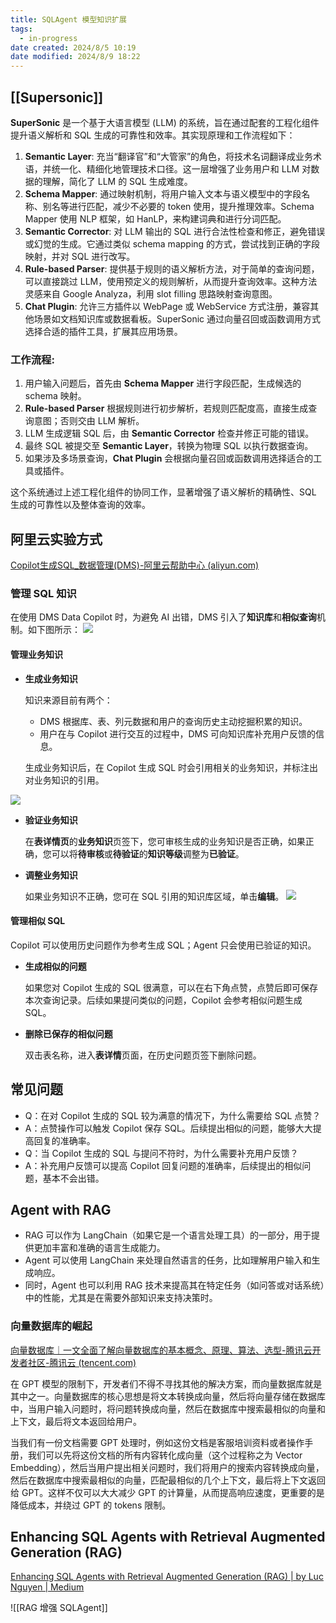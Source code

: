 ```yaml
---
title: SQLAgent 模型知识扩展
tags:
  - in-progress
date created: 2024/8/5 10:19
date modified: 2024/8/9 18:22
---
```

## [[Supersonic]]

**SuperSonic** 是一个基于大语言模型 (LLM) 的系统，旨在通过配套的工程化组件提升语义解析和 SQL 生成的可靠性和效率。其实现原理和工作流程如下：

1. **Semantic Layer**: 充当“翻译官”和“大管家”的角色，将技术名词翻译成业务术语，并统一化、精细化地管理技术口径。这一层增强了业务用户和 LLM 对数据的理解，简化了 LLM 的 SQL 生成难度。
2. **Schema Mapper**: 通过映射机制，将用户输入文本与语义模型中的字段名称、别名等进行匹配，减少不必要的 token 使用，提升推理效率。Schema Mapper 使用 NLP 框架，如 HanLP，来构建词典和进行分词匹配。
3. **Semantic Corrector**: 对 LLM 输出的 SQL 进行合法性检查和修正，避免错误或幻觉的生成。它通过类似 schema mapping 的方式，尝试找到正确的字段映射，并对 SQL 进行改写。
4. **Rule-based Parser**: 提供基于规则的语义解析方法，对于简单的查询问题，可以直接跳过 LLM，使用预定义的规则解析，从而提升查询效率。这种方法灵感来自 Google Analyza，利用 slot filling 思路映射查询意图。
5. **Chat Plugin**: 允许三方插件以 WebPage 或 WebService 方式注册，兼容其他场景如文档知识库或数据看板。SuperSonic 通过向量召回或函数调用方式选择合适的插件工具，扩展其应用场景。

### **工作流程**:

1. 用户输入问题后，首先由 **Schema Mapper** 进行字段匹配，生成候选的 schema 映射。
2. **Rule-based Parser** 根据规则进行初步解析，若规则匹配度高，直接生成查询意图；否则交由 LLM 解析。
3. LLM 生成逻辑 SQL 后，由 **Semantic Corrector** 检查并修正可能的错误。
4. 最终 SQL 被提交至 **Semantic Layer**，转换为物理 SQL 以执行数据查询。
5. 如果涉及多场景查询，**Chat Plugin** 会根据向量召回或函数调用选择适合的工具或插件。

这个系统通过上述工程化组件的协同工作，显著增强了语义解析的精确性、SQL 生成的可靠性以及整体查询的效率。

## 阿里云实验方式

[Copilot生成SQL_数据管理(DMS)-阿里云帮助中心 (aliyun.com)](https://help.aliyun.com/zh/dms/use-copilot-to-generate-sql-statements)

### **管理 SQL 知识**

在使用 DMS Data Copilot 时，为避免 AI 出错，DMS 引入了**知识库**和**相似查询**机制。如下图所示：
![](https://help-static-aliyun-doc.aliyuncs.com/assets/img/zh-CN/4106989071/p776687.png)

#### **管理业务知识**

- **生成业务知识**

	知识来源目前有两个：

	- DMS 根据库、表、列元数据和用户的查询历史主动挖掘积累的知识。
	- 用户在与 Copilot 进行交互的过程中，DMS 可向知识库补充用户反馈的信息。

	生成业务知识后，在 Copilot 生成 SQL 时会引用相关的业务知识，并标注出对业务知识的引用。

![](https://help-static-aliyun-doc.aliyuncs.com/assets/img/zh-CN/4106989071/p776710.png)

- **验证业务知识**

	在**表详情页**的**业务知识**页签下，您可审核生成的业务知识是否正确，如果正确，您可以将**待审核**或**待验证**的**知识等级**调整为**已验证**。

- **调整业务知识**

	如果业务知识不正确，您可在 SQL 引用的知识库区域，单击**编辑**。
	![](https://help-static-aliyun-doc.aliyuncs.com/assets/img/zh-CN/4106989071/p776345.png)

#### **管理相似 SQL**

Copilot 可以使用历史问题作为参考生成 SQL；Agent 只会使用已验证的知识。

- **生成相似的问题**

	如果您对 Copilot 生成的 SQL 很满意，可以在右下角点赞，点赞后即可保存本次查询记录。后续如果提问类似的问题，Copilot 会参考相似问题生成 SQL。

- **删除已保存的相似问题**

	双击表名称，进入**表详情**页面，在历史问题页签下删除问题。

## **常见问题**

- Q：在对 Copilot 生成的 SQL 较为满意的情况下，为什么需要给 SQL 点赞？
- A：点赞操作可以触发 Copilot 保存 SQL。后续提出相似的问题，能够大大提高回复的准确率。
- Q：当 Copilot 生成的 SQL 与提问不符时，为什么需要补充用户反馈？
- A：补充用户反馈可以提高 Copilot 回复问题的准确率，后续提出的相似问题，基本不会出错。

## Agent with RAG

- RAG 可以作为 LangChain（如果它是一个语言处理工具）的一部分，用于提供更加丰富和准确的语言生成能力。
- Agent 可以使用 LangChain 来处理自然语言的任务，比如理解用户输入和生成响应。
- 同时，Agent 也可以利用 RAG 技术来提高其在特定任务（如问答或对话系统）中的性能，尤其是在需要外部知识来支持决策时。

### 向量数据库的崛起

[向量数据库｜一文全面了解向量数据库的基本概念、原理、算法、选型-腾讯云开发者社区-腾讯云 (tencent.com)](https://cloud.tencent.com/developer/article/2312534)

在 GPT 模型的限制下，开发者们不得不寻找其他的解决方案，而向量数据库就是其中之一。向量数据库的核心思想是将文本转换成向量，然后将向量存储在数据库中，当用户输入问题时，将问题转换成向量，然后在数据库中搜索最相似的向量和上下文，最后将文本返回给用户。

当我们有一份文档需要 GPT 处理时，例如这份文档是客服培训资料或者操作手册，我们可以先将这份文档的所有内容转化成向量（这个过程称之为 Vector Embedding），然后当用户提出相关问题时，我们将用户的搜索内容转换成向量，然后在数据库中搜索最相似的向量，匹配最相似的几个上下文，最后将上下文返回给 GPT。这样不仅可以大大减少 GPT 的计算量，从而提高响应速度，更重要的是降低成本，并绕过 GPT 的 tokens 限制。

## Enhancing SQL Agents with Retrieval Augmented Generation (RAG)

[Enhancing SQL Agents with Retrieval Augmented Generation (RAG) | by Luc Nguyen | Medium](https://medium.com/@lucnguyen_61589/enhancing-sql-agents-with-retrieval-augmented-generation-rag-e20dbd8bb685)

![[RAG 增强 SQLAgent]]